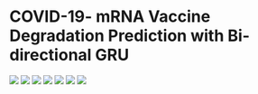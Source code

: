 # COVID-19- mRNA Vaccine Degradation Prediction with Bi-directional GRU

<img src = '../main/Data & Images/structure distribution.png'>

<img src = '../main/Data & Images/sequence distribution.png'>

<img src = '../main/Data & Images/predicted loop type distribution.png'>

<img src = '../main/Data & Images/average reactivity at each position.png'>

<img src = '../main/Data & Images/model_summary.png'>

<img src = '../main/Data & Images/acc_loss_curve.png'>

<img src = '../main/Data & Images/prediction dataframe.png'>
